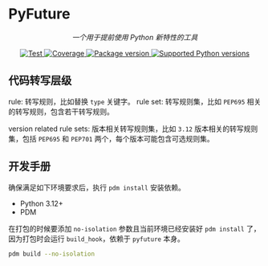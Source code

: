 # PyFuture
<p align="center">
    <em>一个用于提前使用 Python 新特性的工具</em>
</p>
<p align="center">
<a href="https://github.com/zrr-lab/pyfuture/actions?query=workflow%3ATest+event%3Apush+branch%3Amaster" target="_blank">
    <img src="https://github.com/zrr-lab/pyfuture/workflows/Test/badge.svg?event=push&branch=master" alt="Test">
</a>
<a href="https://coverage-badge.samuelcolvin.workers.dev/redirect/zrr-lab/pyfuture" target="_blank">
    <img src="https://coverage-badge.samuelcolvin.workers.dev/zrr-lab/pyfuture.svg" alt="Coverage">
</a>
<a href="https://pypi.org/project/pyfuture" target="_blank">
    <img src="https://img.shields.io/pypi/v/pyfuture?color=%2334D058&label=pypi%20package" alt="Package version">
</a>
<a href="https://pypi.org/project/pyfuture" target="_blank">
    <img src="https://img.shields.io/pypi/pyversions/pyfuture.svg?color=%2334D058" alt="Supported Python versions">
</a>
</p>


## 代码转写层级
rule: 转写规则，比如替换 `type` 关键字。
rule set: 转写规则集，比如 `PEP695` 相关的转写规则，包含若干转写规则。

version related rule sets: 版本相关转写规则集，比如 `3.12` 版本相关的转写规则集，包括 `PEP695` 和 `PEP701` 两个，每个版本可能包含可选规则集。

## 开发手册
确保满足如下环境要求后，执行 `pdm install` 安装依赖。
- Python 3.12+
- PDM

在打包的时候要添加 `no-isolation` 参数且当前环境已经安装好 `pdm install` 了，
因为打包时会运行 `build_hook`，依赖于 `pyfuture` 本身。
```bash
pdm build --no-isolation
```
